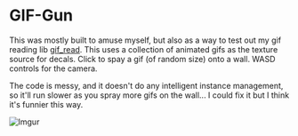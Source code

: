 # GIF-Gun
This was mostly built to amuse myself, but also as a way to test out my gif reading lib [gif_read](https://github.com/khalladay/gif_read). This uses a collection of animated gifs as the texture source for decals. Click to spay a gif (of random size) onto a wall. WASD controls for the camera. 

The code is messy, and it doesn't do any intelligent instance management, so it'll run slower as you spray more gifs on the wall... I could fix it but I think it's funnier this way.

![Imgur](https://i.imgur.com/7dLyjyv.png)

